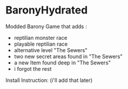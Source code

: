 # BaronyHydrated

Modded Barony Game that adds :
- reptilian monster race
- playable reptilian race
- alternative level "The Sewers"
- two new secret areas found in "The Sewers"
- a new Item found deep in "The Sewers"
- i forgot the rest

Install Instruction: (i'll add that later)
